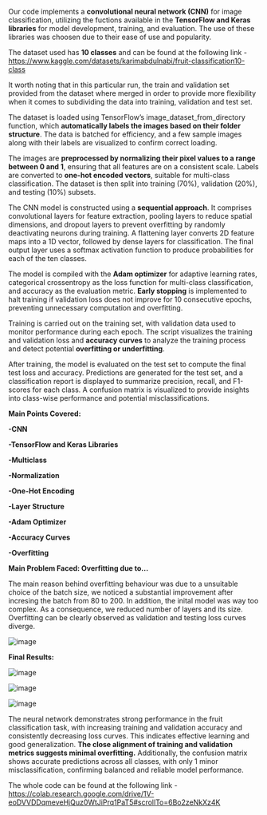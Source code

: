 <p align="justify">

Our code implements a **convolutional neural network (CNN)** for image classification, utilizing the fuctions available in the **TensorFlow and Keras libraries** for model development, training, and evaluation. The use of these libraries was choosen due to their ease of use and popularity. 

The dataset used has **10 classes** and can be found at the following link - https://www.kaggle.com/datasets/karimabdulnabi/fruit-classification10-class

It worth noting that in this particular run, the train and validation set provided from the dataset where merged in order to provide more flexibility when it comes to subdividing the data into training, validation and test set.  

The dataset is loaded using TensorFlow’s image_dataset_from_directory function, which **automatically labels the images based on their folder structure**. The data is batched for efficiency, and a few sample images along with their labels are visualized to confirm correct loading.

The images are **preprocessed by normalizing their pixel values to a range between 0 and 1**, ensuring that all features are on a consistent scale. Labels are converted to **one-hot encoded vectors**, suitable for multi-class classification. The dataset is then split into training (70%), validation (20%), and testing (10%) subsets.

The CNN model is constructed using a **sequential approach**. It comprises convolutional layers for feature extraction, pooling layers to reduce spatial dimensions, and dropout layers to prevent overfitting by randomly deactivating neurons during training. A flattening layer converts 2D feature maps into a 1D vector, followed by dense layers for classification. The final output layer uses a softmax activation function to produce probabilities for each of the ten classes.

The model is compiled with the **Adam optimizer** for adaptive learning rates, categorical crossentropy as the loss function for multi-class classification, and accuracy as the evaluation metric. **Early stopping** is implemented to halt training if validation loss does not improve for 10 consecutive epochs, preventing unnecessary computation and overfitting.

Training is carried out on the training set, with validation data used to monitor performance during each epoch. The script visualizes the training and validation loss and **accuracy curves** to analyze the training process and detect potential **overfitting or underfitting**.

After training, the model is evaluated on the test set to compute the final test loss and accuracy. Predictions are generated for the test set, and a classification report is displayed to summarize precision, recall, and F1-scores for each class. A confusion matrix is visualized to provide insights into class-wise performance and potential misclassifications.

**Main Points Covered:** 

**-CNN**

**-TensorFlow and Keras Libraries**

**-Multiclass**

**-Normalization**

**-One-Hot Encoding**

**-Layer Structure**

**-Adam Optimizer**

**-Accuracy Curves**

**-Overfitting**

**Main Problem Faced: Overfitting due to...**

The main reason behind overfitting behaviour was due to a unsuitable choice of the batch size, we noticed a substantial improvement after incresing the batch from 80 to 200. 
In addition, the inital model was way too complex. As a consequence, we reduced number of layers and its size. Overfitting can be clearly observed as validation and testing loss curves diverge.

![image](https://github.com/user-attachments/assets/55dc1359-ee1c-4b7b-a744-9a5207fc0b3c)

**Final Results:**

![image](https://github.com/user-attachments/assets/0217b5a0-558f-407c-80fd-4a3a926efa75)

![image](https://github.com/user-attachments/assets/25b9ddc1-fdf4-41a1-8c27-72a50357a7bb)

![image](https://github.com/user-attachments/assets/5f5f9176-da64-41e1-8de7-fe56db9b3645)

The neural network demonstrates strong performance in the fruit classification task, with increasing training and validation accuracy and consistently decreasing loss curves. This indicates effective learning and good generalization. **The close alignment of training and validation metrics suggests minimal overfitting.** Additionally, the confusion matrix shows accurate predictions across all classes, with only  1 minor misclassification, confirming balanced and reliable model performance.

The whole code can be found at the following link - https://colab.research.google.com/drive/1V-eoDVVDDqmeveHjQuz0WtJiPrq1PaT5#scrollTo=6Bo2zeNkXz4K


 </p>




